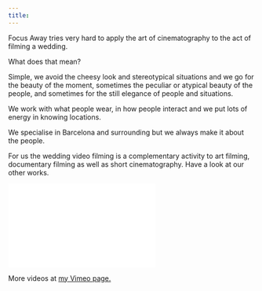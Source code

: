 ```yaml
---
title:
---
```


Focus Away tries very hard to apply the art of cinematography to the
act of filming a wedding.

What does that mean?

Simple, we avoid the cheesy look and stereotypical situations and we go for the
beauty of the moment, sometimes the peculiar or atypical beauty of the people,
and sometimes for the still elegance of people and situations.

We work with what people wear, in how people interact and we put lots of energy
in knowing locations.

We specialise in Barcelona and surrounding but we always make it about the people.

For us the wedding video filming is a complementary activity to art filming, documentary
filming as well as short cinematography. Have a look at our other works.

<iframe src="//player.vimeo.com/video/163420194?title=0&amp;byline=0&amp;portrait=0" frameborder="0" width="300" height="170" webkitallowfullscreen mozallowfullscreen allowfullscreen></iframe>

More videos at [my Vimeo page.](http://vimeo.com/fabriziotappero)  
